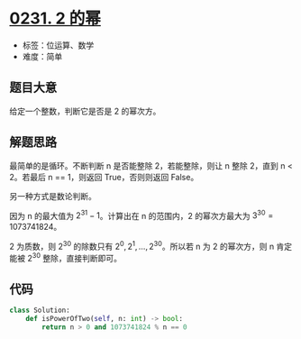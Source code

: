 # [0231. 2 的幂](https://leetcode.cn/problems/power-of-two/)

- 标签：位运算、数学
- 难度：简单

## 题目大意

给定一个整数，判断它是否是 2 的幂次方。

## 解题思路

最简单的是循环。不断判断 n 是否能整除 2，若能整除，则让 n 整除 2，直到 n < 2。若最后 n == 1，则返回 True，否则则返回 False。

另一种方式是数论判断。

因为 n 的最大值为 $2^{31}-1$。计算出在 n 的范围内，2 的幂次方最大为 $3^{30} = 1073741824$。

2 为质数，则 $2^{30}$ 的除数只有 $2^0, 2^1, …, 2^{30}$。所以若 n 为 2 的幂次方，则 n 肯定能被 $2^{30}$ 整除，直接判断即可。

## 代码

```Python
class Solution:
    def isPowerOfTwo(self, n: int) -> bool:
        return n > 0 and 1073741824 % n == 0
```

